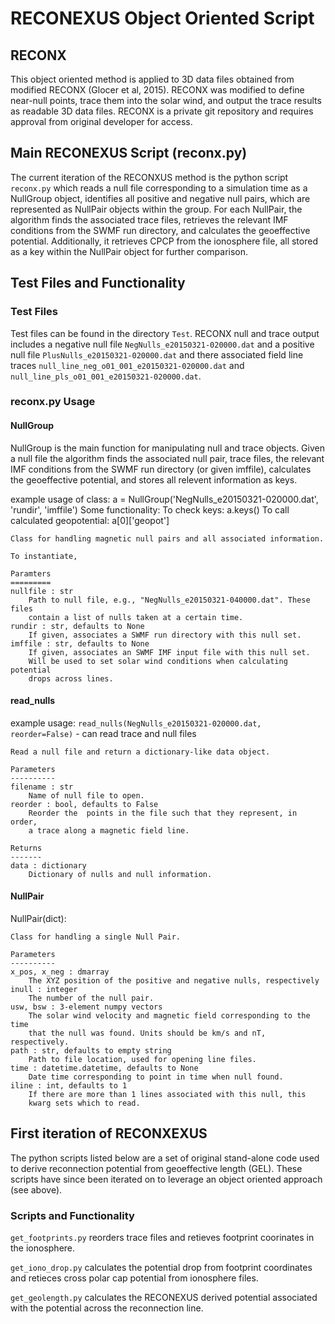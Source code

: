 # RECONEXUS Object Oriented Script

## RECONX
This object oriented method is applied to 3D data files obtained from modified RECONX (Glocer et al, 2015). RECONX was modified to define near-null points, trace them into the solar wind, and output the trace results as readable 3D data files. RECONX is a private git repository and requires approval from original developer for access. 

## Main RECONEXUS Script (reconx.py)
The current iteration of the RECONXUS method is the python script `reconx.py` which reads a null file corresponding to a simulation time as a NullGroup object, identifies all positive and negative null pairs, which are represented as NullPair objects within the group. For each NullPair, the algorithm finds the associated trace files, retrieves the relevant IMF conditions from the SWMF run directory, and calculates the geoeffective potential. Additionally, it retrieves CPCP from the ionosphere file, all stored as a key within the NullPair object for further comparison.

## Test Files and Functionality

### Test Files
Test files can be found in the directory `Test`. RECONX null and trace output includes a negative null file `NegNulls_e20150321-020000.dat` and a positive null file `PlusNulls_e20150321-020000.dat` and there associated field line traces `null_line_neg_o01_001_e20150321-020000.dat` and `null_line_pls_o01_001_e20150321-020000.dat`. 

### reconx.py Usage

#### NullGroup
NullGroup is the main function for manipulating null and trace objects. Given a null file the algorithm finds the associated null pair, trace files, the relevant IMF conditions from the SWMF run directory (or given imffile), calculates the geoeffective potential, and stores all relevent information as keys.

example usage of class: a = NullGroup('NegNulls_e20150321-020000.dat', 'rundir', 'imffile')
Some functionality:
To check keys: a.keys()
To call calculated geopotential: a[0]['geopot']

    Class for handling magnetic null pairs and all associated information.

    To instantiate,

    Paramters
    =========
    nullfile : str
        Path to null file, e.g., "NegNulls_e20150321-040000.dat". These files
        contain a list of nulls taken at a certain time.
    rundir : str, defaults to None
        If given, associates a SWMF run directory with this null set.
    imffile : str, defaults to None
        If given, associates an SWMF IMF input file with this null set.
        Will be used to set solar wind conditions when calculating potential
        drops across lines.

#### read_nulls

example usage: `read_nulls(NegNulls_e20150321-020000.dat, reorder=False)` - can read trace and null files

    Read a null file and return a dictionary-like data object.

    Parameters
    ----------
    filename : str
        Name of null file to open.
    reorder : bool, defaults to False
        Reorder the  points in the file such that they represent, in order,
        a trace along a magnetic field line.

    Returns
    -------
    data : dictionary
        Dictionary of nulls and null information.

#### NullPair

NullPair(dict):

    Class for handling a single Null Pair.

    Parameters
    ----------
    x_pos, x_neg : dmarray
        The XYZ position of the positive and negative nulls, respectively
    inull : integer
        The number of the null pair.
    usw, bsw : 3-element numpy vectors
        The solar wind velocity and magnetic field corresponding to the time
        that the null was found. Units should be km/s and nT, respectively.
    path : str, defaults to empty string
        Path to file location, used for opening line files.
    time : datetime.datetime, defaults to None
        Date time corresponding to point in time when null found.
    iline : int, defaults to 1
        If there are more than 1 lines associated with this null, this
        kwarg sets which to read.

## First iteration of RECONXEXUS
The python scripts listed below are a set of original stand-alone code used to derive reconnection potential from geoeffective length (GEL). These scripts have since been iterated on to leverage an object oriented approach (see above).
### Scripts and Functionality

`get_footprints.py` reorders trace files and retieves footprint coorinates in the ionosphere.

`get_iono_drop.py` calculates the potential drop from footprint coordinates and retieces cross polar cap potential from ionosphere files.

`get_geolength.py` calculates the RECONEXUS derived potential associated with the potential across the reconnection line. 
